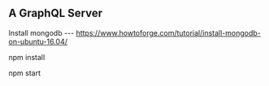 ## A GraphQL Server

Install mongodb --- https://www.howtoforge.com/tutorial/install-mongodb-on-ubuntu-16.04/

npm install

npm start